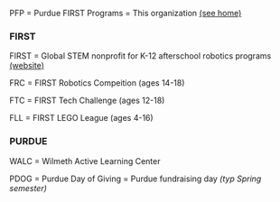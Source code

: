 PFP = Purdue FIRST Programs = This organization [(see home)](main_page.md)


### FIRST
FIRST = Global STEM nonprofit for K-12 afterschool robotics programs [(website)](https://www.firstinspires.org/)

FRC = FIRST Robotics Compeition (ages 14-18)

FTC = FIRST Tech Challenge (ages 12-18)

FLL = FIRST LEGO League (ages 4-16)


### PURDUE
WALC = Wilmeth Active Learning Center

PDOG = Purdue Day of Giving = Purdue fundraising day *(typ Spring semester)*
